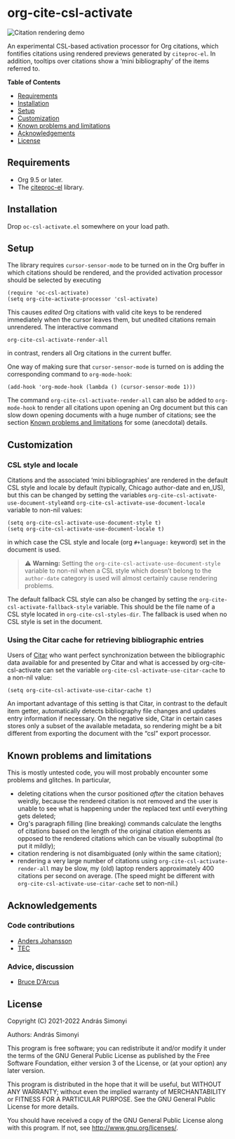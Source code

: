 # org-cite-csl-activate

![Citation rendering demo](demo.gif)

An experimental CSL-based activation processor for Org citations, which
fontifies citations using rendered previews generated by `citeproc-el`. In
addition, tooltips over citations show a ‘mini bibliography’ of the items
referred to.

**Table of Contents**

- [Requirements](#requirements)
- [Installation](#installation)
- [Setup](#setup)
- [Customization](#customization)
- [Known problems and limitations](#known-problems-and-limitations)
- [Acknowledgements](#acknowledgements)
- [License](#license)

## Requirements

+ Org 9.5 or later.
+ The [citeproc-el](https://github.com/andras-simonyi/citeproc-el) library.

## Installation

Drop `oc-csl-activate.el` somewhere on your load path.

## Setup

The library requires `cursor-sensor-mode` to be turned on in the Org buffer in
which citations should be rendered, and the provided activation processor should
be selected by executing

``` emacs-lisp
(require 'oc-csl-activate)
(setq org-cite-activate-processor 'csl-activate)
```

This causes _edited_ Org citations with valid cite keys to be rendered
immediately when the cursor leaves them, but unedited citations remain
unrendered. The interactive command

``` emacs-lisp
org-cite-csl-activate-render-all
```

in contrast, renders all Org citations in the current buffer.

One way of making sure that `cursor-sensor-mode` is turned on is adding the
corresponding command to `org-mode-hook`:

``` emacs-lisp
(add-hook 'org-mode-hook (lambda () (cursor-sensor-mode 1)))
```

The command `org-cite-csl-activate-render-all` can also be added to
`org-mode-hook` to render all citations upon opening an Org document but this
can slow down opening documents with a huge number of citations; see the section
[Known problems and limitations](#known-problems-and-limitations) for some
(anecdotal) details.

## Customization

### CSL style and locale

Citations and the associated ‘mini bibliographies’ are rendered in the default
CSL style and locale by default (typically, Chicago author-date and en_US), but this can be changed
by setting the variables `org-cite-csl-activate-use-document-style`and `org-cite-csl-activate-use-document-locale` variable to non-nil values:

``` emacs-lisp
(setq org-cite-csl-activate-use-document-style t)
(setq org-cite-csl-activate-use-document-locale t)
```

in which case the CSL style and locale (org `#+language:` keyword) set in the document is used.

> :warning: **Warning:** Setting the `org-cite-csl-activate-use-document-style` variable to non-nil when a CSL style which doesn’t belong to the `author-date` category is used will almost certainly cause rendering problems.

The default fallback CSL style can also be changed by setting the
`org-cite-csl-activate-fallback-style` variable. This should be the file name of
a CSL style located in `org-cite-csl-styles-dir`. The fallback is used when no
CSL style is set in the document.

### Using the Citar cache for retrieving bibliographic entries

Users of [Citar](https://github.com/emacs-citar/citar) who want perfect
synchronization between the bibliographic data available for and presented by
Citar and what is accessed by org-cite-csl-activate can set the variable
`org-cite-csl-activate-use-citar-cache` to a non-nil value:

``` emacs-lisp
(setq org-cite-csl-activate-use-citar-cache t)
```

An important advantage of this setting is that Citar, in contrast to the default
item getter, automatically detects bibliography file changes and updates entry
information if necessary. On the negative side, Citar in certain cases stores
only a subset of the available metadata, so rendering might be a bit different
from exporting the document with the “csl” export processor.

## Known problems and limitations
This is mostly untested code, you will most probably encounter some problems and
glitches. In particular,

+ deleting citations when the cursor positioned _after_ the citation behaves
  weirdly, because the rendered citation is not removed and the user is unable
  to see what is happening under the replaced text until everything gets deleted;
+ Org's paragraph filling (line breaking) commands calculate the lengths of
  citations based on the length of the original citation elements as opposed to
  the rendered citations which can be visually suboptimal (to put it mildly);
+ citation rendering is not disambiguated (only within the same citation);
+ rendering a very large number of citations using
  `org-cite-csl-activate-render-all` may be slow, my (old) laptop renders
  approximately 400 citations per second on average. (The speed might be
  different with `org-cite-csl-activate-use-citar-cache` set to non-nil.)

## Acknowledgements

### Code contributions

- [Anders Johansson](https://github.com/andersjohansson)
- [TEC](https://github.com/tecosaur)

### Advice, discussion

- [Bruce D'Arcus](https://github.com/bdarcus)

## License

Copyright (C) 2021-2022 András Simonyi

Authors: András Simonyi

This program is free software; you can redistribute it and/or modify it under
the terms of the GNU General Public License as published by the Free Software
Foundation, either version 3 of the License, or (at your option) any later
version.

This program is distributed in the hope that it will be useful, but WITHOUT ANY
WARRANTY; without even the implied warranty of MERCHANTABILITY or FITNESS FOR A
PARTICULAR PURPOSE. See the GNU General Public License for more details.

You should have received a copy of the GNU General Public License along with
this program. If not, see http://www.gnu.org/licenses/.


